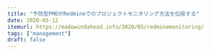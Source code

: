 ```yaml
---
title: "予防型PMOがRedmineでのプロジェクトモニタリング方法を伝授する"
date: 2020-05-12
itemurl: https://madowindahead.info/2020/05/redminemonitoring/
tags: ["management"]
draft: false
---
```

